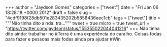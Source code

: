 
+++
author = "Jaydson Gomes"
categories = ["tweet"]
date = "Fri Jan 06 18:28:18 +0000 2012"
draft = false
slug = "4cdf9198f28db501e283435202b5858436eec1cb"
tags = ["tweet"]
title = """Não tinha dito ainda: tra..."""
tweet = true
micro = true
tweet_url = "https://twitter.com/jaydson/status/155355022044041216"
+++
Não tinha dito ainda: trabalhar no #Terra é uma experiência do caralho. Coisas fodas para fazer e pessoas mais fodas ainda pra ajudar #Win
